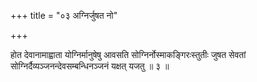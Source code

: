 +++
title = "०३ अग्निर्जुषत नो"

+++

होत देवानामाह्वाता योग्निर्मानुषेषु आवसति सोग्निर्नोस्माकङ्गिरःस्तुतीः जुषत सेवतां सोग्निर्दैव्यञ्जनन्देवसम्बन्धिनञ्जनं यक्षत् यजतु ॥ ३ ॥